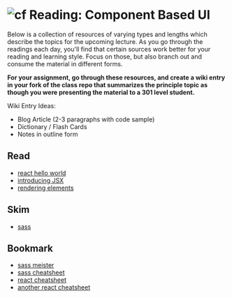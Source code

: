 ![cf](http://i.imgur.com/7v5ASc8.png) Reading: Component Based UI
=========================================================================

Below is a collection of resources of varying types and lengths which describe the topics for the upcoming lecture.  As you go through the readings each day, you'll find that certain sources work better for your reading and learning style. Focus on those, but also branch out and consume the material in different forms.

**For your assignment, go through these resources, and create a wiki entry in your fork of the class repo that summarizes the principle topic as though you were presenting the material to a 301 level student.**

Wiki Entry Ideas:
* Blog Article (2-3 paragraphs with code sample)
* Dictionary / Flash Cards
* Notes in outline form

## Read
* [react hello world](https://facebook.github.io/react/docs/hello-world.html)
* [introducing JSX](https://facebook.github.io/react/docs/introducing-jsx.html)
* [rendering elements](https://facebook.github.io/react/docs/rendering-elements.html)

## Skim
* [sass](https://sass-lang.com/)

## Bookmark
* [sass meister](http://www.sassmeister.com)
* [sass cheatsheet](https://devhints.io/sass)
* [react cheatsheet](https://devhints.io/react)
* [another react cheatsheet](https://reactcheatsheet.com/)



